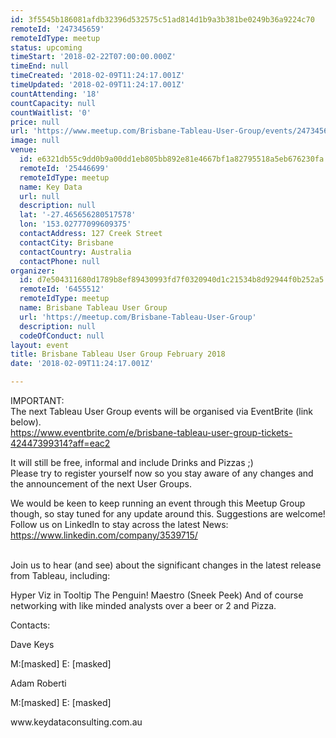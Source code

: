 ```yaml
---
id: 3f5545b186081afdb32396d532575c51ad814d1b9a3b381be0249b36a9224c70
remoteId: '247345659'
remoteIdType: meetup
status: upcoming
timeStart: '2018-02-22T07:00:00.000Z'
timeEnd: null
timeCreated: '2018-02-09T11:24:17.001Z'
timeUpdated: '2018-02-09T11:24:17.001Z'
countAttending: '18'
countCapacity: null
countWaitlist: '0'
price: null
url: 'https://www.meetup.com/Brisbane-Tableau-User-Group/events/247345659/'
image: null
venue:
  id: e6321db55c9dd0b9a00dd1eb805bb892e81e4667bf1a82795518a5eb676230fa
  remoteId: '25446699'
  remoteIdType: meetup
  name: Key Data
  url: null
  description: null
  lat: '-27.465656280517578'
  lon: '153.02777099609375'
  contactAddress: 127 Creek Street
  contactCity: Brisbane
  contactCountry: Australia
  contactPhone: null
organizer:
  id: d7e504311680d1789b8ef89430993fd7f0320940d1c21534b8d92944f0b252a5
  remoteId: '6455512'
  remoteIdType: meetup
  name: Brisbane Tableau User Group
  url: 'https://meetup.com/Brisbane-Tableau-User-Group'
  description: null
  codeOfConduct: null
layout: event
title: Brisbane Tableau User Group February 2018
date: '2018-02-09T11:24:17.001Z'

---
```

<p>IMPORTANT:<br/>The next Tableau User Group events will be organised via EventBrite (link below).<br/><a href="https://www.eventbrite.com/e/brisbane-tableau-user-group-tickets-42447399314?aff=eac2" class="linkified">https://www.eventbrite.com/e/brisbane-tableau-user-group-tickets-42447399314?aff=eac2</a></p> <p>It will still be free, informal and include Drinks and Pizzas ;)<br/>Please try to register yourself now so you stay aware of any changes and the announcement of the next User Groups.</p> <p>We would be keen to keep running an event through this Meetup Group though, so stay tuned for any update around this. Suggestions are welcome!<br/>Follow us on LinkedIn to stay across the latest News: <a href="https://www.linkedin.com/company/3539715/" class="linkified">https://www.linkedin.com/company/3539715/</a></p> <p><br/>Join us to hear (and see) about the significant changes in the latest release from Tableau, including:</p> <p>Hyper Viz in Tooltip The Penguin! Maestro (Sneek Peek) And of course networking with like minded analysts over a beer or 2 and Pizza.</p> <p>Contacts:</p> <p>Dave Keys</p> <p>M:[masked] E: [masked]</p> <p>Adam Roberti</p> <p>M:[masked] E: [masked]</p> <p>www.keydataconsulting.com.au</p>
